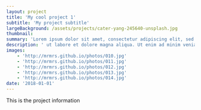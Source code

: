 ```yaml
---
layout: project
title: 'My cool project 1'
subtitle: 'My project subtitle'
largeBackground: /assets/projects/cater-yang-245640-unsplash.jpg
thumbnail:
summary: 'Lorem ipsum dolor sit amet, consectetur adipiscing elit, sed do eiusmod tempor incididunt'
description: ' ut labore et dolore magna aliqua. Ut enim ad minim veniam, quis nostrud exercitation ullamco laboris nisi ut aliquip ex ea commodo consequat. Duis aute irure dolor in reprehenderit in voluptate velit esse cillum dolore eu fugiat nulla pariatur. Excepteur sint occaecat cupidatat non proident, sunt in culpa qui officia deserunt mollit anim id est laborum.'
images:
    - 'http://mrmrs.github.io/photos/010.jpg'
    - 'http://mrmrs.github.io/photos/011.jpg'
    - 'http://mrmrs.github.io/photos/012.jpg'
    - 'http://mrmrs.github.io/photos/013.jpg'
    - 'http://mrmrs.github.io/photos/014.jpg'
date: '2018-01-01'
---
```


This is the project information 
